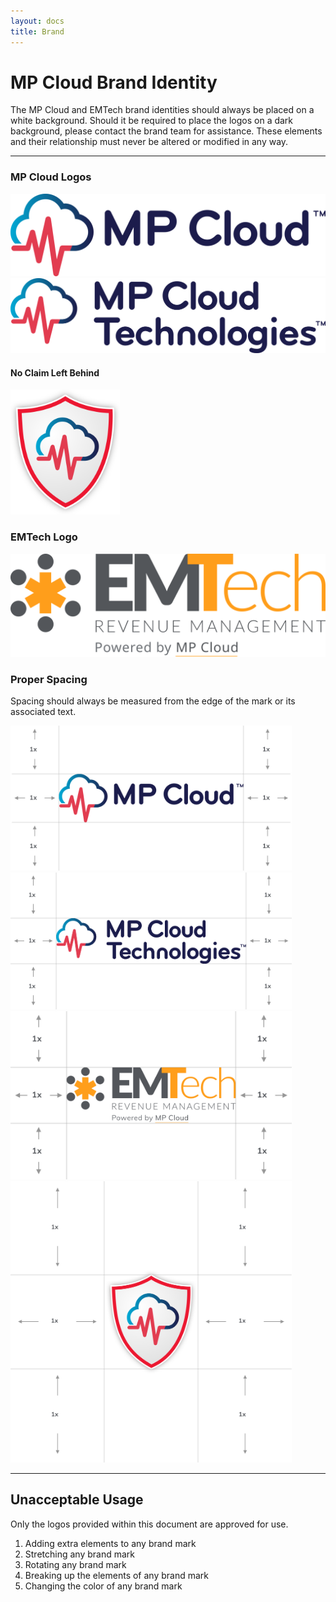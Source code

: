 ```yaml
---
layout: docs
title: Brand
---
```




# MP Cloud Brand Identity

The MP Cloud and EMTech brand identities should always be placed on a white background. Should it be required to place the logos on a dark background, please contact the brand team for assistance. These elements and their relationship must never be altered or modified in any way.

----

### MP Cloud Logos
<div class="row">
  <div class="col col-12 col-sm-6 my-5">
    <img src="/assets/img/MPCloud-brand.svg" alt="MP Cloud Brand Logo" class="img-fluid align-middle px-5" />
  </div>
  <div class="col col-12 col-sm-6 my-5">
    <img src="/assets/img/MPTechnologies-brand.svg" alt="MP Cloud Brand Logo" class="img-fluid align-middle px-5" />
  </div>
</div>



#### No Claim Left Behind

<div class="row">
  <div class="col col-12 col-sm-6 my-5">
    <img src="/assets/img/NoClaimLeftBehindLogo.svg" alt="No Claim Left Behind Logo" class="img-fluid align-middle px-5" style="max-height:200px" />
  </div>
</div>

### EMTech Logo

<div class="row">
  <div class="col col-12 col-sm-6 my-5">
    <img src="/assets/img/EMTech-brand.svg" alt="EMTech Brand Logo" class="img-fluid align-middle px-5" />
  </div>
</div>

### Proper Spacing

Spacing should always be measured from the edge of the mark or its associated text.

<div class="row">
  <div class="col col-12">
    <img src="/assets/img/MPCloud-spacing.jpg" alt="MP Cloud Brand Logo" width="450" class="mx-auto img-fluid my-5"/>
    <img src="/assets/img/MPTechnologies-spacing.jpg" alt="MP Cloud Brand Logo" width="450" class="mx-auto img-fluid my-5"/>
    <img src="/assets/img/EMTech-spacing.jpg" alt="MP Cloud Brand Logo" width="450" class="mx-auto img-fluid my-5"/>
    <img src="/assets/img/NoClaimLeftBehindLogo-spacing.jpg" alt="MP Cloud Brand Logo" width="450" class="mx-auto img-fluid my-5"/>
  </div>
</div>


----

## Unacceptable Usage

Only the logos provided within this document are approved for use.

1. Adding extra elements to any brand mark
1. Stretching any brand mark
1. Rotating any brand mark
1. Breaking up the elements of any brand mark
1. Changing the color of any brand mark
